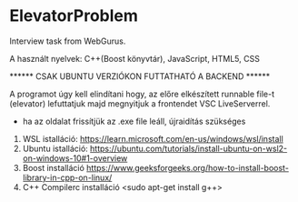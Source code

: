 # ElevatorProblem
Interview task from WebGurus.

A használt nyelvek: C++(Boost könyvtár), JavaScript, HTML5, CSS

****** CSAK UBUNTU VERZIÓKON FUTTATHATÓ A BACKEND ******

A programot úgy kell elindítani hogy, az előre elkészített runnable file-t (elevator) lefuttatjuk majd megnyitjuk a frontendet VSC LiveServerrel.
  - ha az oldalat frissítjük az .exe file leáll, újraidítás szükséges

1. WSL istalláció: https://learn.microsoft.com/en-us/windows/wsl/install
2. Ubuntu istalláció: https://ubuntu.com/tutorials/install-ubuntu-on-wsl2-on-windows-10#1-overview
3. Boost installáció https://www.geeksforgeeks.org/how-to-install-boost-library-in-cpp-on-linux/
4. C++ Compilerc installáció <sudo apt-get install g++> 
